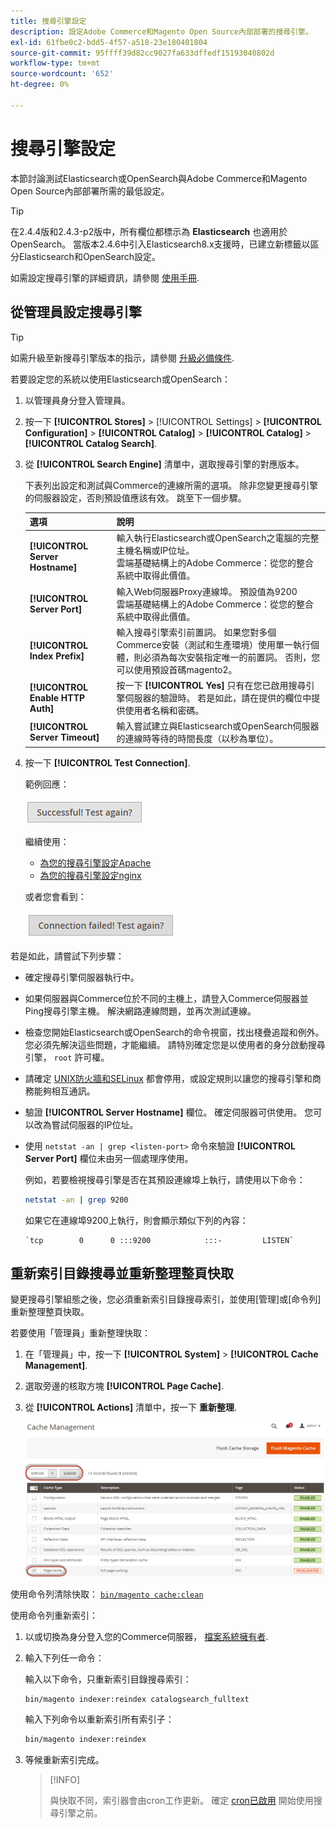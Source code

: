 ```yaml
---
title: 搜尋引擎設定
description: 設定Adobe Commerce和Magento Open Source內部部署的搜尋引擎。
exl-id: 61fbe0c2-bdd5-4f57-a518-23e180401804
source-git-commit: 95ffff39d82cc9027fa633dffedf15193040802d
workflow-type: tm+mt
source-wordcount: '652'
ht-degree: 0%

---
```


# 搜尋引擎設定

本節討論測試Elasticsearch或OpenSearch與Adobe Commerce和Magento Open Source內部部署所需的最低設定。

>[!TIP]
>
>在2.4.4版和2.4.3-p2版中，所有欄位都標示為 **Elasticsearch** 也適用於OpenSearch。
>當版本2.4.6中引入Elasticsearch8.x支援時，已建立新標籤以區分Elasticsearch和OpenSearch設定。

如需設定搜尋引擎的詳細資訊，請參閱 [使用手冊](https://experienceleague.adobe.com/docs/commerce-admin/catalog/catalog/search/search-configuration.html).

## 從管理員設定搜尋引擎

>[!TIP]
>
>如需升級至新搜尋引擎版本的指示，請參閱 [升級必備條件](../../upgrade/prepare/prerequisites.md).

若要設定您的系統以使用Elasticsearch或OpenSearch：

1. 以管理員身分登入管理員。
1. 按一下 **[!UICONTROL Stores]** > [!UICONTROL Settings] > **[!UICONTROL Configuration]** > **[!UICONTROL Catalog]** > **[!UICONTROL Catalog]** > **[!UICONTROL Catalog Search]**.
1. 從 **[!UICONTROL Search Engine]** 清單中，選取搜尋引擎的對應版本。

   下表列出設定和測試與Commerce的連線所需的選項。 除非您變更搜尋引擎的伺服器設定，否則預設值應該有效。 跳至下一個步驟。

   | 選項 | 說明 |
   |--- |--- |
   | **[!UICONTROL Server Hostname]** | 輸入執行Elasticsearch或OpenSearch之電腦的完整主機名稱或IP位址。<br>雲端基礎結構上的Adobe Commerce：從您的整合系統中取得此價值。 |
   | **[!UICONTROL Server Port]** | 輸入Web伺服器Proxy連線埠。 預設值為9200<br>雲端基礎結構上的Adobe Commerce：從您的整合系統中取得此價值。 |
   | **[!UICONTROL Index Prefix]** | 輸入搜尋引擎索引前置詞。 如果您對多個Commerce安裝（測試和生產環境）使用單一執行個體，則必須為每次安裝指定唯一的前置詞。 否則，您可以使用預設首碼magento2。 |
   | **[!UICONTROL Enable HTTP Auth]** | 按一下 **[!UICONTROL Yes]** 只有在您已啟用搜尋引擎伺服器的驗證時。 若是如此，請在提供的欄位中提供使用者名稱和密碼。 |
   | **[!UICONTROL Server Timeout]** | 輸入嘗試建立與Elasticsearch或OpenSearch伺服器的連線時等待的時間長度（以秒為單位）。 |

1. 按一下 **[!UICONTROL Test Connection]**.

   範例回應：

   ![成功](../../assets/configuration/elastic_test-success.png)

   繼續使用：

   - [為您的搜尋引擎設定Apache](../../installation/prerequisites/search-engine/configure-apache.md)
   - [為您的搜尋引擎設定nginx](../../installation/prerequisites/search-engine/configure-nginx.md)

   或者您會看到：

   ![失敗](../../assets/configuration/elastic_test-fail.png)

若是如此，請嘗試下列步驟：

- 確定搜尋引擎伺服器執行中。
- 如果伺服器與Commerce位於不同的主機上，請登入Commerce伺服器並Ping搜尋引擎主機。 解決網路連線問題，並再次測試連線。
- 檢查您開始Elasticsearch或OpenSearch的命令視窗，找出棧疊追蹤和例外。 您必須先解決這些問題，才能繼續。 請特別確定您是以使用者的身分啟動搜尋引擎， `root` 許可權。
- 請確定 [UNIX防火牆和SELinux](../../installation/prerequisites/search-engine/overview.md#firewall-and-selinux) 都會停用，或設定規則以讓您的搜尋引擎和商務能夠相互通訊。
- 驗證 **[!UICONTROL Server Hostname]** 欄位。 確定伺服器可供使用。 您可以改為嘗試伺服器的IP位址。
- 使用 `netstat -an | grep <listen-port>` 命令來驗證 **[!UICONTROL Server Port]** 欄位未由另一個處理序使用。

   例如，若要檢視搜尋引擎是否在其預設連線埠上執行，請使用以下命令：

   ```bash
   netstat -an | grep 9200
   ```

   如果它在連線埠9200上執行，則會顯示類似下列的內容：

   ```terminal
   `tcp        0      0 :::9200            :::-         LISTEN`
   ```

## 重新索引目錄搜尋並重新整理整頁快取

變更搜尋引擎組態之後，您必須重新索引目錄搜尋索引，並使用[管理]或[命令列]重新整理整頁快取。

若要使用「管理員」重新整理快取：

1. 在「管理員」中，按一下 **[!UICONTROL System]** > **[!UICONTROL Cache Management]**.
1. 選取旁邊的核取方塊 **[!UICONTROL Page Cache]**.
1. 從 **[!UICONTROL Actions]** 清單中，按一下 **重新整理**.

   ![快取管理](../../assets/configuration/refresh-cache.png)

使用命令列清除快取： [`bin/magento cache:clean`](../cli/manage-cache.md#clean-and-flush-cache-types)

使用命令列重新索引：

1. 以或切換為身分登入您的Commerce伺服器， [檔案系統擁有者](../../installation/prerequisites/file-system/overview.md).
1. 輸入下列任一命令：

   輸入以下命令，只重新索引目錄搜尋索引：

   ```bash
   bin/magento indexer:reindex catalogsearch_fulltext
   ```

   輸入下列命令以重新索引所有索引子：

   ```bash
   bin/magento indexer:reindex
   ```

1. 等候重新索引完成。

   >[!INFO]
   >
   >與快取不同，索引器會由cron工作更新。 確定 [cron已啟用](../cli/configure-cron-jobs.md) 開始使用搜尋引擎之前。
